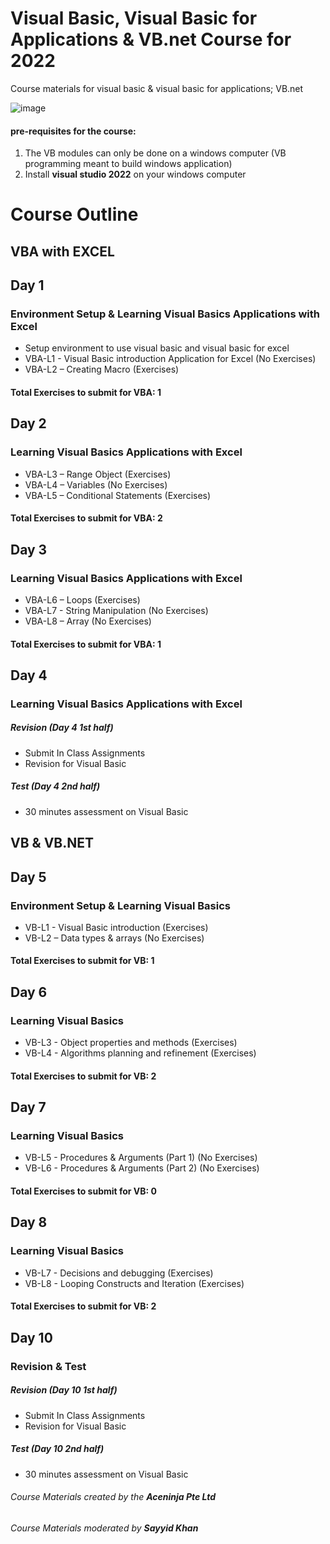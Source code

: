 # Visual Basic, Visual Basic for Applications & VB.net Course for 2022
Course materials for visual basic &amp; visual basic for applications; VB.net

![image](https://user-images.githubusercontent.com/22993048/109147028-80d6d380-779f-11eb-822b-4fd458ba3481.png)

#### pre-requisites for the course:
1. The VB modules can only be done on a windows computer (VB programming meant to build windows application)
2. Install **visual studio 2022** on your windows computer

# Course Outline

## VBA with EXCEL

## Day 1
### Environment Setup & Learning Visual Basics Applications with Excel

-	Setup environment to use visual basic and visual basic for excel
-	VBA-L1 - Visual Basic introduction Application for Excel (No Exercises)
-	VBA-L2 – Creating Macro (Exercises)

#### Total Exercises to submit for VBA: 1

## Day 2
### Learning Visual Basics Applications with Excel

- VBA-L3 – Range Object (Exercises)
-	VBA-L4 – Variables (No Exercises)
-	VBA-L5 – Conditional Statements (Exercises)


#### Total Exercises to submit for VBA: 2

## Day 3
### Learning Visual Basics Applications with Excel

-	VBA-L6 – Loops (Exercises)
-	VBA-L7 - String Manipulation (No Exercises)
-	VBA-L8 – Array (No Exercises)

#### Total Exercises to submit for VBA: 1

## Day 4
### Learning Visual Basics Applications with Excel

##### Revision (Day 4 1st half)
-	Submit In Class Assignments
-	Revision for Visual Basic

##### Test (Day 4 2nd half)
-	30 minutes assessment on Visual Basic


## VB & VB.NET

## Day 5
### Environment Setup & Learning Visual Basics

-	VB-L1 - Visual Basic introduction (Exercises)
-	VB-L2 – Data types & arrays (No Exercises)

#### Total Exercises to submit for VB: 1

## Day 6
### Learning Visual Basics

-	VB-L3 - Object properties and methods (Exercises)
-	VB-L4 - Algorithms planning and refinement (Exercises)

#### Total Exercises to submit for VB: 2

## Day 7
### Learning Visual Basics

-	VB-L5 - Procedures & Arguments (Part 1) (No Exercises)
-	VB-L6 - Procedures & Arguments (Part 2) (No Exercises)

#### Total Exercises to submit for VB: 0

## Day 8
### Learning Visual Basics

-	VB-L7 - Decisions and debugging (Exercises)
-	VB-L8 - Looping Constructs and Iteration (Exercises)

#### Total Exercises to submit for VB: 2

## Day 10
### Revision & Test

##### Revision (Day 10 1st half)
-	Submit In Class Assignments
-	Revision for Visual Basic

##### Test (Day 10 2nd half)
-	30 minutes assessment on Visual Basic


###### Course Materials created by the **Aceninja Pte Ltd**
###### Course Materials moderated by **Sayyid Khan**
